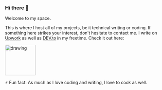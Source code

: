 ### Hi there 👋

Welcome to my space. 

This is where I host all of my projects, be it technical writing or coding. If something here strikes your interest, don't hesitate to contact me. I write on [Upwork](https://www.upwork.com/freelancers/~0133deba4e172e23aa) as well as [DEV.to](https://dev.to/) in my freetime. Check it out here:

<a href = "https://dev.to/aswinrajeevofficial"><img src="https://d2fltix0v2e0sb.cloudfront.net/dev-black.png" alt="drawing" style="width:100px;"/></a>

⚡ Fun fact: As much as I love coding and writing, I love to cook as well.
<!--
**aswinrajeevofficial/aswinrajeevofficial** is a ✨ _special_ ✨ repository because its `README.md` (this file) appears on your GitHub profile.

Here are some ideas to get you started:

- 🔭 I’m currently working on ...
- 🌱 I’m currently learning ...
- 👯 I’m looking to collaborate on ...
- 🤔 I’m looking for help with ...
- 💬 Ask me about ...
- 📫 How to reach me: ...
- 😄 Pronouns: ...
- ⚡ Fun fact: ...
-->

